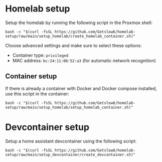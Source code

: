 # Homelab setup
Setup the homelab by running the following script in the Proxmox shell:
```
bash -c "$(curl -fsSL https://github.com/Getslow6/homelab-setup/raw/main/setup_homelab/create_homelab_container.sh)"
```
Choose advanced settings and make sure to select these options:
- Container type: `privileged`
- MAC address: `bc:24:11:08:52:a3` (for automatic network recognition)


## Container setup
If there is already a container with Docker and Docker compose installed, use this script in the container:
```
bash -c "$(curl -fsSL https://github.com/Getslow6/homelab-setup/raw/main/setup_homelab/setup_homelab_container.sh)"
```

# Devcontainer setup
Setup a home assistant devcontainer using the following script:
```
bash -c "$(curl -fsSL https://github.com/Getslow6/homelab-setup/raw/main/setup_devcontainer/create_devcontainer.sh)"
```
